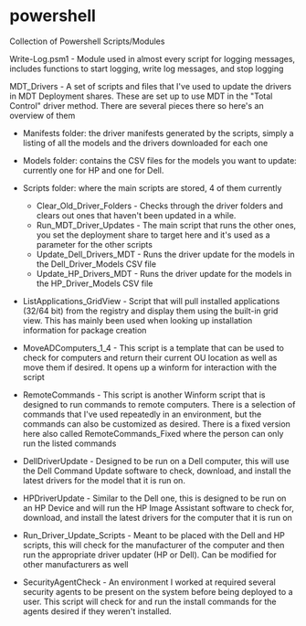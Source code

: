 # powershell
Collection of Powershell Scripts/Modules

Write-Log.psm1 - Module used in almost every script for logging messages, includes functions to start logging, write log messages, and stop logging

MDT_Drivers - A set of scripts and files that I've used to update the drivers in MDT Deployment shares. These are set up to use MDT in the "Total Control" driver method. There are several pieces there so here's an overview of them
- Manifests folder: the driver manifests generated by the scripts, simply a listing of all the models and the drivers downloaded for each one
- Models folder: contains the CSV files for the models you want to update: currently one for HP and one for Dell.
- Scripts folder: where the main scripts are stored, 4 of them currently
  - Clear_Old_Driver_Folders - Checks through the driver folders and clears out ones that haven't been updated in a while. 
  - Run_MDT_Driver_Updates - The main script that runs the other ones, you set the deployment share to target here and it's used                              as a parameter for the other scripts
  - Update_Dell_Drivers_MDT - Runs the driver update for the models in the Dell_Driver_Models CSV file
  - Update_HP_Drivers_MDT - Runs the driver update for the models in the HP_Driver_Models CSV file
    
 - ListApplications_GridView - Script that will pull installed applications (32/64 bit) from the registry and display them using the built-in grid view. This has mainly been used when looking up installation information for package creation

- MoveADComputers_1_4 - This script is a template that can be used to check for computers and return their current OU location as well as move them if desired. It opens up a winform for interaction with the script

- RemoteCommands - This script is another Winform script that is designed to run commands to remote computers.  There is a selection of commands that I've used repeatedly in an environment, but the commands can also be customized as desired.  There is a fixed version here also called RemoteCommands_Fixed where the person can only run the listed commands

- DellDriverUpdate - Designed to be run on a Dell computer, this will use the Dell Command Update software to check, download, and install the latest drivers for the model that it is run on.

- HPDriverUpdate - Similar to the Dell one, this is designed to be run on an HP Device and will run the HP Image Assistant software to check for, download, and install the latest drivers for the computer that it is run on

- Run_Driver_Update_Scripts - Meant to be placed with the Dell and HP scripts, this will check for the manufacturer of the computer and then run the appropriate driver updater (HP or Dell). Can be modified for other manufacturers as well

- SecurityAgentCheck - An environment I worked at required several security agents to be present on the system before being deployed to a user. This script will check for and run the install commands for the agents desired if they weren't installed. 
